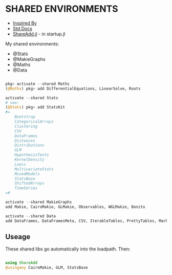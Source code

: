 # SHARED ENVIRONMENTS

* [Inspired By](https://discourse.julialang.org/t/whats-in-your/129530/4)
* [Std Docs](https://pkgdocs.julialang.org/v1/environments/#Shared-environments)
* [ShareAdd.jl](https://github.com/Eben60/ShareAdd.jl) - in startup.jl

My shared environments:

* @Stats
* @MakieGraphs
* @Maths
* @Data

```julia

pkg> activate --shared Maths
(@Maths) pkg> add DifferentialEquations, LinearSolve, Roots

activate --shared Stats
# see: 
(@Stats) pkg> add StatsKit
#=
    Bootstrap
    CategoricalArrays
    Clustering
    CSV
    DataFrames
    Distances
    Distributions
    GLM
    HypothesisTests
    KernelDensity
    Loess
    MultivariateStats
    MixedModels
    StatsBase
    ShiftedArrays
    TimeSeries
=#

activate --shared MakieGraphs
add Makie, CairoMakie, GLMakie, Observables, WGLMakie, Bonito

activate --shared Data
add DataFrames, DataFramesMeta, CSV, IterableTables, PrettyTables, MarkdownTables

```

## Useage

These shared libs go automatically into the loadpath. Then:

```julia 

using ShareAdd
@usingany CairoMakie, GLM, StatsBase 

```


